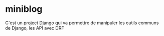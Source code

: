 # miniblog
C'est un project Django qui va permettre de manipuler les outils communs de Django, les API avec DRF
